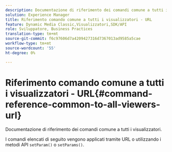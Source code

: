 ```yaml
---
description: Documentazione di riferimento dei comandi comune a tutti i visualizzatori.
solution: Experience Manager
title: Riferimento comando comune a tutti i visualizzatori - URL
feature: Dynamic Media Classic,Visualizzatori,SDK/API
role: Sviluppatore, Business Practices
translation-type: tm+mt
source-git-commit: f6c97606d7a4209427316d7367013ad9585a5cae
workflow-type: tm+mt
source-wordcount: '55'
ht-degree: 0%

---
```



# Riferimento comando comune a tutti i visualizzatori - URL{#command-reference-common-to-all-viewers-url}

Documentazione di riferimento dei comandi comune a tutti i visualizzatori.

I comandi elencati di seguito vengono applicati tramite URL o utilizzando i metodi API `setParam()` o `setParams()`.
